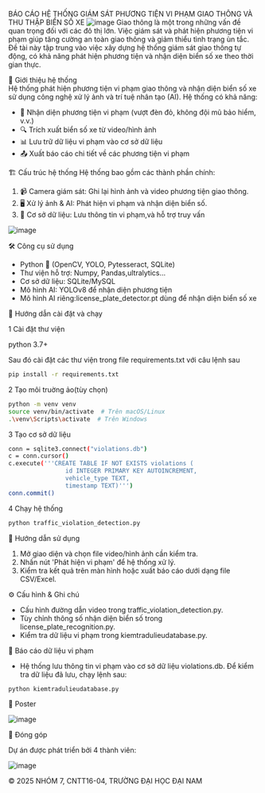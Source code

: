 BÁO CÁO HỆ THỐNG GIÁM SÁT PHƯƠNG TIỆN VI PHẠM GIAO THÔNG VÀ THU THẬP BIỂN SỐ XE
![image](https://github.com/user-attachments/assets/d1572174-b9a5-44f7-b7c8-769db9bdac3e)
Giao thông là một trong những vấn đề quan trọng đối với các đô thị lớn. Việc giám sát và phát hiện phương tiện vi phạm giúp tăng cường an toàn giao thông và giảm thiểu tình trạng ùn tắc. Đề tài này tập trung vào việc xây dựng hệ thống giám sát giao thông tự động, có khả năng phát hiện phương tiện và nhận diện biển số xe theo thời gian thực.

📌 Giới thiệu hệ thống  
Hệ thống phát hiện phương tiện vi phạm giao thông và nhận diện biển số xe sử dụng công nghệ xử lý ảnh và trí tuệ nhân tạo (AI). Hệ thống có khả năng:
- 📸 Nhận diện phương tiện vi phạm (vượt đèn đỏ, không đội mũ bảo hiểm, v.v.)
- 🔍 Trích xuất biển số xe từ video/hình ảnh
- 📊 Lưu trữ dữ liệu vi phạm vào cơ sở dữ liệu
- 📤 Xuất báo cáo chi tiết về các phương tiện vi phạm

 🏗️ Cấu trúc hệ thống
Hệ thống bao gồm các thành phần chính:
1. 📹 Camera giám sát: Ghi lại hình ảnh và video phương tiện giao thông.
2. 🖥️ Xử lý ảnh & AI: Phát hiện vi phạm và nhận diện biển số.
3. 💾 Cơ sở dữ liệu: Lưu thông tin vi phạm,và hỗ trợ truy vấn

![image](https://github.com/user-attachments/assets/7e0b9c63-31e6-4ae7-8ac5-6749f4f6bf2a)

   
 🛠️ Công cụ sử dụng
- Python 🐍 (OpenCV, YOLO, Pytesseract, SQLite)
- Thư viện hỗ trợ: Numpy, Pandas,ultralytics...
- Cơ sở dữ liệu: SQLite/MySQL
- Mô hình AI: YOLOv8 để nhận diện phương tiện
- Mô hình AI riêng:license_plate_detector.pt dùng để nhận diện biển số xe

 🚀 Hướng dẫn cài đặt và chạy
 
 1 Cài đặt thư viện
 
 python 3.7+
 
 Sau đó cài đặt các thư viện trong file requirements.txt với câu lệnh sau
```bash
pip install -r requirements.txt
```
2 Tạo môi truờng ảo(tùy chọn)
``` bash
python -m venv venv
source venv/bin/activate  # Trên macOS/Linux
.\venv\Scripts\activate  # Trên Windows
```
3 Tạo cơ sở dữ liệu
``` bash
conn = sqlite3.connect("violations.db")
c = conn.cursor()
c.execute('''CREATE TABLE IF NOT EXISTS violations (
                id INTEGER PRIMARY KEY AUTOINCREMENT,
                vehicle_type TEXT,
                timestamp TEXT)''')
conn.commit()
```
 4 Chạy hệ thống
```bash
python traffic_violation_detection.py
```

📖 Hướng dẫn sử dụng
1. Mở giao diện và chọn file video/hình ảnh cần kiểm tra.
2. Nhấn nút 'Phát hiện vi phạm' để hệ thống xử lý.
3. Kiểm tra kết quả trên màn hình hoặc xuất báo cáo dưới dạng file CSV/Excel.

⚙️ Cấu hình & Ghi chú
- Cấu hình đường dẫn video trong traffic_violation_detection.py.
- Tùy chỉnh thông số nhận diện biển số trong license_plate_recognition.py.
- Kiểm tra dữ liệu vi phạm trong kiemtradulieudatabase.py.
  
📰 Báo cáo dữ liệu vi phạm
- Hệ thống lưu thông tin vi phạm vào cơ sở dữ liệu violations.db. Để kiểm tra dữ liệu đã lưu, chạy lệnh sau:
```bash
python kiemtradulieudatabase.py
```
📰 Poster

![image](https://github.com/user-attachments/assets/0d28a8a1-e0bd-4420-ae06-1bf4828374c1)



🤝 Đóng góp

Dự án được phát triển bởi 4 thành viên:

![image](https://github.com/user-attachments/assets/428bb98a-60ca-4143-a5af-f77995e84949)



© 2025 NHÓM 7, CNTT16-04, TRƯỜNG ĐẠI HỌC ĐẠI NAM
